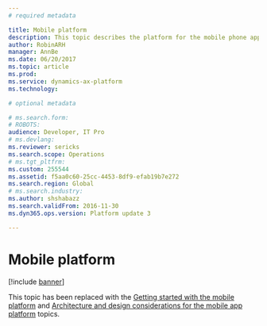 ```yaml
---
# required metadata

title: Mobile platform 
description: This topic describes the platform for the mobile phone app which enables rich offline and mobile interactions, and an easy-to-use designer experience.
author: RobinARH
manager: AnnBe
ms.date: 06/20/2017
ms.topic: article
ms.prod: 
ms.service: dynamics-ax-platform
ms.technology: 

# optional metadata

# ms.search.form: 
# ROBOTS: 
audience: Developer, IT Pro
# ms.devlang: 
ms.reviewer: sericks
ms.search.scope: Operations
# ms.tgt_pltfrm: 
ms.custom: 255544
ms.assetid: f5aa0c60-25cc-4453-8df9-efab19b7e272
ms.search.region: Global
# ms.search.industry: 
ms.author: shshabazz
ms.search.validFrom: 2016-11-30
ms.dyn365.ops.version: Platform update 3

---
```


# Mobile platform

[!include [banner](../../includes/banner.md)]

This topic has been replaced with the [Getting started with the mobile platform](mobile-platform-getting-started.md) and [Architecture and design considerations for the mobile app platform](mobile-platform-architecture.md) topics.

